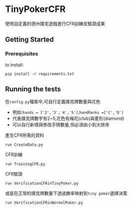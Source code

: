 # TinyPokerCFR
使用自定義的德州撲克遊戲進行CFR訓練並驗證成果
## Getting Started

### Prerequisites
to install:
```
pip install -r requirements.txt
```

## Running the tests
在`config.py`檔案中,可自行定義撲克牌數量與花色

* 例如:`hands = ['2','3','4','5']`,`handRanks =['C','D']`
* 代表撲克牌數字有2~5,花色有梅花(club)與菱形(diamond)
* 可以自行新增與修改手牌數量,但必須由小到大排序


產生CFR所需的資料
```
run CreateData.py
```
CFR訓練
```
run TrainingCFR.py
```
CFR驗證
```
run VerificationCFRinTinyPoker.py
```
或是在正常的撲克牌數量下透過勝率映射到`tiny poker`選擇決策
```
run VerificationCFRinNormalPoker.py
```
